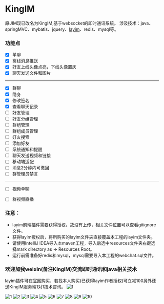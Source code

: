 # KingIM
原JIM现已改名为KingIM,基于websocket的即时通讯系统。
涉及技术：java、springMVC、mybatis、jquery、[layim](http://layim.layui.com/demo.html)、redis、mysql等。

### 功能点
- [x] 单聊
- [x] 离线消息推送
- [x] 好友上线头像点亮，下线头像置灰
- [x] 聊天发送文件和图片

---------------------
- [x] 群聊
- [x] 隐身
- [x] 修改签名
- [x] 查看聊天记录
- [ ] 好友管理
- [ ] 好友分组管理
- [ ] 群组管理
- [ ] 群组成员管理
- [ ] 好友搜索
- [ ] 添加好友
- [ ] 系统通知和提醒
- [ ] 聊天发送视频和链接
- [ ] 移动端适配
- [ ] 消息2分钟内可撤回
- [ ] 群管理员禁言

---------------------
- [ ] 视频单聊
- [ ] 群视频直播


###  注意：
- layim前端插件需要获得授权，故没有上传，相关文件位置可以查看gitignore文件。
- 获得layim授权后，将所购买的layim文件夹直接覆盖本工程的layim文件夹。
- 请使用IntelliJ IDEA导入本maven工程，导入后选中resources文件夹右键选择mark directory as -> Resources Root。
- 运行前需准备好redis和mysql，mysql需要导入本工程的webchat.sql文件。

### 欢迎加我weixin(备注KingIM)交流即时通讯和java相关技术
layim插件可在[官网](http://layim.layui.com)购买，若找本人购买(已获得layim作者授权)可立减100另外还送KingIM服务端1对1技术咨询。
![1](imgs/Wechat.jpeg)

![1](imgs/1.png)
![2](imgs/2.png)
![3](imgs/3.png)
![4](imgs/4.png)
![5](imgs/5.png)
![6](imgs/6.png)
![7](imgs/7.png)
![8](imgs/8.png)
![9](imgs/9.png)
![10](imgs/10.png)


